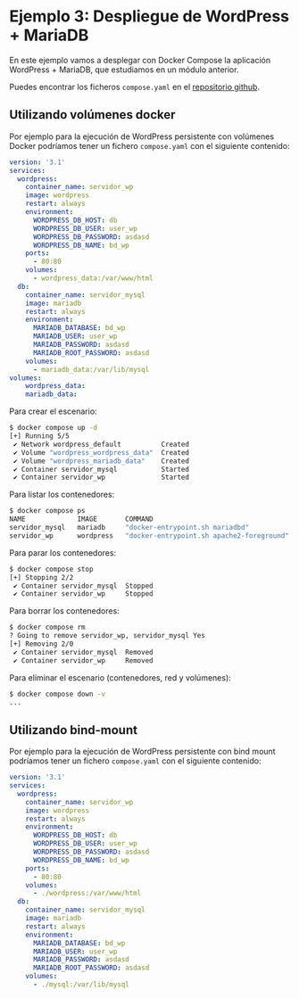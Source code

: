 # Ejemplo 3: Despliegue de WordPress + MariaDB

En este ejemplo vamos a desplegar con Docker Compose la aplicación WordPress + MariaDB, que estudiamos en un módulo anterior.

Puedes encontrar los ficheros `compose.yaml` en el [repositorio github](https://github.com/josedom24/ejemplos_curso_docker_ow).


## Utilizando volúmenes docker

Por ejemplo para la ejecución de WordPress persistente con volúmenes Docker podríamos tener un fichero `compose.yaml` con el siguiente contenido:

```yaml
version: '3.1'
services:
  wordpress:
    container_name: servidor_wp
    image: wordpress
    restart: always
    environment:
      WORDPRESS_DB_HOST: db
      WORDPRESS_DB_USER: user_wp
      WORDPRESS_DB_PASSWORD: asdasd
      WORDPRESS_DB_NAME: bd_wp
    ports:
      - 80:80
    volumes:
      - wordpress_data:/var/www/html
  db:
    container_name: servidor_mysql
    image: mariadb
    restart: always
    environment:
      MARIADB_DATABASE: bd_wp
      MARIADB_USER: user_wp
      MARIADB_PASSWORD: asdasd
      MARIADB_ROOT_PASSWORD: asdasd
    volumes:
      - mariadb_data:/var/lib/mysql
volumes:
    wordpress_data:
    mariadb_data:
```

Para crear el escenario:

```bash
$ docker compose up -d
[+] Running 5/5
 ✔ Network wordpress_default          Created                                                    0.2s 
 ✔ Volume "wordpress_wordpress_data"  Created                                                    0.0s 
 ✔ Volume "wordpress_mariadb_data"    Created                                                    0.0s 
 ✔ Container servidor_mysql           Started                                                    0.5s 
 ✔ Container servidor_wp              Started                                                    0.5s 
```

Para listar los contenedores:

```bash
$ docker compose ps
NAME             IMAGE       COMMAND                                     SERVICE     CREATED          STATUS          PORTS
servidor_mysql   mariadb     "docker-entrypoint.sh mariadbd"             db          21 seconds ago   Up 19 seconds   3306/tcp
servidor_wp      wordpress   "docker-entrypoint.sh apache2-foreground"   wordpress   21 seconds ago   Up 19 seconds   0.0.0.0:80->80/tcp, :::80->80/tcp
```

Para parar los contenedores:

```bash
$ docker compose stop
[+] Stopping 2/2
 ✔ Container servidor_mysql  Stopped                                                             0.9s 
 ✔ Container servidor_wp     Stopped                                                             1.8s 
```

Para borrar los contenedores:

```bash
$ docker compose rm
? Going to remove servidor_wp, servidor_mysql Yes
[+] Removing 2/0
 ✔ Container servidor_mysql  Removed                                                             0.0s 
 ✔ Container servidor_wp     Removed                                                             0.0s 
```

Para eliminar el escenario (contenedores, red y volúmenes):

```bash
$ docker compose down -v
...
```

## Utilizando bind-mount

Por ejemplo para la ejecución de WordPress persistente con bind mount podríamos tener un fichero `compose.yaml` con el siguiente contenido:

```yaml
version: '3.1'
services:
  wordpress:
    container_name: servidor_wp
    image: wordpress
    restart: always
    environment:
      WORDPRESS_DB_HOST: db
      WORDPRESS_DB_USER: user_wp
      WORDPRESS_DB_PASSWORD: asdasd
      WORDPRESS_DB_NAME: bd_wp
    ports:
      - 80:80
    volumes:
      - ./wordpress:/var/www/html
  db:
    container_name: servidor_mysql
    image: mariadb
    restart: always
    environment:
      MARIADB_DATABASE: bd_wp
      MARIADB_USER: user_wp
      MARIADB_PASSWORD: asdasd
      MARIADB_ROOT_PASSWORD: asdasd
    volumes:
      - ./mysql:/var/lib/mysql
```